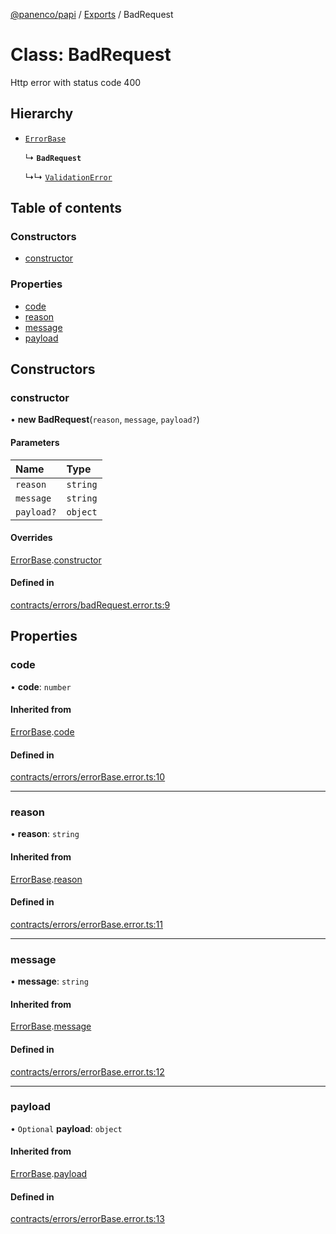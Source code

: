 [@panenco/papi](../README.md) / [Exports](../modules.md) / BadRequest

# Class: BadRequest

Http error with status code 400

## Hierarchy

- [`ErrorBase`](ErrorBase.md)

  ↳ **`BadRequest`**

  ↳↳ [`ValidationError`](ValidationError.md)

## Table of contents

### Constructors

- [constructor](BadRequest.md#constructor)

### Properties

- [code](BadRequest.md#code)
- [reason](BadRequest.md#reason)
- [message](BadRequest.md#message)
- [payload](BadRequest.md#payload)

## Constructors

### constructor

• **new BadRequest**(`reason`, `message`, `payload?`)

#### Parameters

| Name | Type |
| :------ | :------ |
| `reason` | `string` |
| `message` | `string` |
| `payload?` | `object` |

#### Overrides

[ErrorBase](ErrorBase.md).[constructor](ErrorBase.md#constructor)

#### Defined in

[contracts/errors/badRequest.error.ts:9](https://github.com/Panenco/papi/blob/fde2f7d/src/contracts/errors/badRequest.error.ts#L9)

## Properties

### code

• **code**: `number`

#### Inherited from

[ErrorBase](ErrorBase.md).[code](ErrorBase.md#code)

#### Defined in

[contracts/errors/errorBase.error.ts:10](https://github.com/Panenco/papi/blob/fde2f7d/src/contracts/errors/errorBase.error.ts#L10)

___

### reason

• **reason**: `string`

#### Inherited from

[ErrorBase](ErrorBase.md).[reason](ErrorBase.md#reason)

#### Defined in

[contracts/errors/errorBase.error.ts:11](https://github.com/Panenco/papi/blob/fde2f7d/src/contracts/errors/errorBase.error.ts#L11)

___

### message

• **message**: `string`

#### Inherited from

[ErrorBase](ErrorBase.md).[message](ErrorBase.md#message)

#### Defined in

[contracts/errors/errorBase.error.ts:12](https://github.com/Panenco/papi/blob/fde2f7d/src/contracts/errors/errorBase.error.ts#L12)

___

### payload

• `Optional` **payload**: `object`

#### Inherited from

[ErrorBase](ErrorBase.md).[payload](ErrorBase.md#payload)

#### Defined in

[contracts/errors/errorBase.error.ts:13](https://github.com/Panenco/papi/blob/fde2f7d/src/contracts/errors/errorBase.error.ts#L13)

